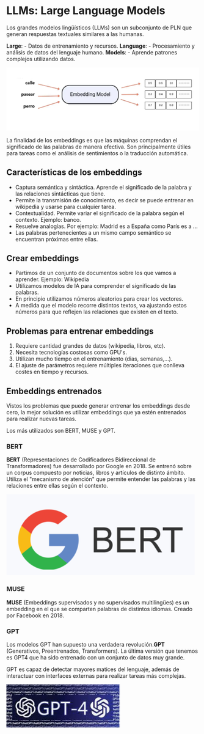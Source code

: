 # **LLMs: Large Language Models**

Los grandes modelos lingüísticos (LLMs) son un subconjunto de PLN que generan respuestas textuales similares a las humanas.

**Large**:
    - Datos de entrenamiento y recursos.
**Language**:
    - Procesamiento y análisis de datos del lenguaje humano.
**Models**:
    - Aprende patrones complejos utilizando datos.



![imagen](imagenes/emb1.png)

La finalidad de los embeddings es que las máquinas comprendan el significado de las palabras de manera efectiva. Son principalmente útiles para tareas como el análisis de sentimientos o la traducción automática.


## **Características de los embeddings**

* Captura semántica y sintáctica. Aprende el significado de la palabra y las relaciones sintácticas que tiene.
* Permite la transmisión de conocimiento, es decir se puede entrenar en wikipedia y usarse para cualquier tarea.
* Contextualidad. Permite variar el significado de la palabra según el contexto. Ejemplo: banco.
* Resuelve analogías. Por ejemplo: Madrid es a España como París es a ...
* Las palabras pertenecientes a un mismo campo semántico se encuentran próximas entre ellas.


## **Crear embeddings**

* Partimos de un conjunto de documentos sobre los que vamos a aprender. Ejemplo: Wikipedia
* Utilizamos modelos de IA para comprender el significado de las palabras.
* En principio utilizamos números aleatorios para crear los vectores.
* A medida que el modelo recorre distintos textos, va ajustando estos números para que reflejen las relaciones que existen en el texto.


## **Problemas para entrenar embeddings**

1. Requiere cantidad grandes de datos (wikipedia, libros, etc).
2. Necesita tecnologías costosas como GPU's.
3. Utilizan mucho tiempo en el entrenamiento (dias, semanas,...).
4. El ajuste de parámetros requiere múltiples iteraciones que conlleva costes en tiempo y recursos.


## **Embeddings entrenados**

Vistos los problemas que puede generar entrenar los embeddings desde cero, la mejor solución es utilizar embeddings que ya estén entrenados para realizar nuevas tareas. 

Los más utilizados son BERT, MUSE y GPT.


### **BERT**

**BERT** (Representaciones de Codificadores Bidireccional de Transformadores) fue desarrollado por Google en 2018. Se entrenó sobre un corpus compuesto por noticias, libros y artículos de distinto ámbito.
Utiliza el "mecanismo de atención" que permite entender las palabras y las relaciones entre ellas según el contexto.


![imagen](imagenes/bert.PNG)


### **MUSE**

**MUSE** (Embeddings supervisados y no supervisados multilingües) es un embedding en el que se comparten palabras de distintos idiomas. Creado por Facebook en 2018.



### **GPT**

Los modelos GPT han supuesto una verdadera revolución.**GPT** (Generativos, Preentrenados, Transformers). La última versión que tenemos es GPT4 que ha sido entrenado con un conjunto de datos muy grande.

GPT es capaz de detectar mayores matices del lenguaje, además de interactuar con interfaces externas para realizar tareas más complejas. 

![imagen](imagenes/gpt.PNG)

